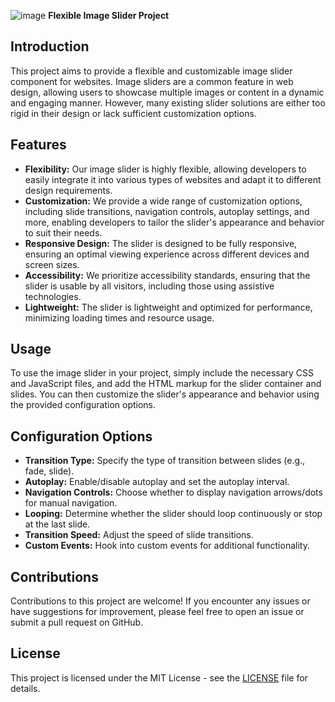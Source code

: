 ![image](https://github.com/ratibsami/Flexible-Image-slider/assets/137919504/feb91532-1218-426f-960d-72687e734cb9)
**Flexible Image Slider Project**

## Introduction
This project aims to provide a flexible and customizable image slider component for websites. Image sliders are a common feature in web design, allowing users to showcase multiple images or content in a dynamic and engaging manner. However, many existing slider solutions are either too rigid in their design or lack sufficient customization options.

## Features
- **Flexibility:** Our image slider is highly flexible, allowing developers to easily integrate it into various types of websites and adapt it to different design requirements.
- **Customization:** We provide a wide range of customization options, including slide transitions, navigation controls, autoplay settings, and more, enabling developers to tailor the slider's appearance and behavior to suit their needs.
- **Responsive Design:** The slider is designed to be fully responsive, ensuring an optimal viewing experience across different devices and screen sizes.
- **Accessibility:** We prioritize accessibility standards, ensuring that the slider is usable by all visitors, including those using assistive technologies.
- **Lightweight:** The slider is lightweight and optimized for performance, minimizing loading times and resource usage.

## Usage
To use the image slider in your project, simply include the necessary CSS and JavaScript files, and add the HTML markup for the slider container and slides. You can then customize the slider's appearance and behavior using the provided configuration options.

## Configuration Options
- **Transition Type:** Specify the type of transition between slides (e.g., fade, slide).
- **Autoplay:** Enable/disable autoplay and set the autoplay interval.
- **Navigation Controls:** Choose whether to display navigation arrows/dots for manual navigation.
- **Looping:** Determine whether the slider should loop continuously or stop at the last slide.
- **Transition Speed:** Adjust the speed of slide transitions.
- **Custom Events:** Hook into custom events for additional functionality.

## Contributions
Contributions to this project are welcome! If you encounter any issues or have suggestions for improvement, please feel free to open an issue or submit a pull request on GitHub.

## License
This project is licensed under the MIT License - see the [LICENSE](LICENSE) file for details.
